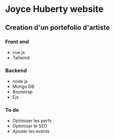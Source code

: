 # Joyce Huberty website

## Creation d'un portefolio d'artiste

### Front end

- vue js
- Tailwind

### Backend

- node.js
- Mongo DB
- Bootstrap
- Ejs

### To do

- Optimiser les perfs
- Optimiser le SEO
- Ajouter les events
